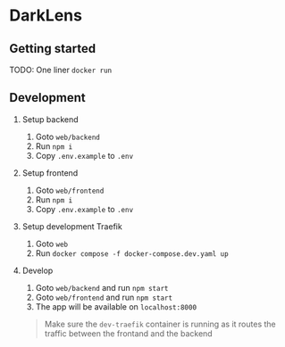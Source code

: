 # DarkLens

## Getting started

TODO: One liner `docker run`

## Development

1. Setup backend

    1. Goto `web/backend`
    2. Run `npm i`
    3. Copy `.env.example` to `.env`

2. Setup frontend

    1. Goto `web/frontend`
    2. Run `npm i`
    3. Copy `.env.example` to `.env`

3. Setup development Traefik

    1. Goto `web`
    2. Run `docker compose -f docker-compose.dev.yaml up`

4. Develop

    1. Goto `web/backend` and run `npm start`
    2. Goto `web/frontend` and run `npm start`
    3. The app will be available on `localhost:8000`

    > Make sure the `dev-traefik` container is running as it routes the traffic between the frontand and the backend
